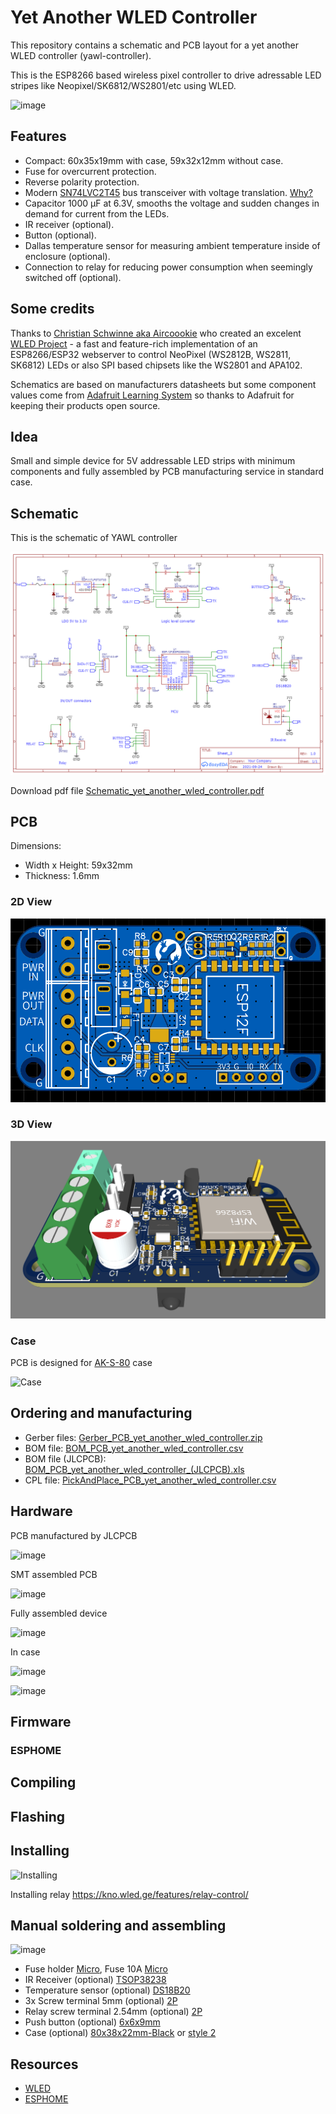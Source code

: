 # Yet Another WLED Controller
This repository contains a schematic and PCB layout for a yet another WLED controller (yawl-controller).

This is the ESP8266 based wireless pixel controller to drive adressable LED stripes like Neopixel/SK6812/WS2801/etc using WLED.

![image](https://user-images.githubusercontent.com/4923679/147882398-36ba8136-6c3f-4c54-94ed-6fc7eff5c155.png)

## Features
 - Compact: 60x35x19mm with case, 59x32x12mm  without case.
 - Fuse for overcurrent protection.
 - Reverse polarity protection.
 - Modern [SN74LVC2T45](https://www.ti.com/product/SN74LVC2T45) bus transceiver with voltage translation. [Why?](level-shifter.md)
 - Capacitor 1000 µF at 6.3V, smooths the voltage and sudden changes in demand for current from the LEDs.
 - IR receiver (optional).
 - Button (optional).
 - Dallas temperature sensor for measuring ambient temperature inside of enclosure (optional).
 - Connection to relay for reducing power consumption when seemingly switched off (optional).


## Some credits

Thanks to [Christian Schwinne aka Aircoookie](https://github.com/Aircoookie) who created an excelent [WLED Project](https://github.com/Aircoookie/WLED) - a fast and feature-rich implementation of an ESP8266/ESP32 webserver to control NeoPixel (WS2812B, WS2811, SK6812) LEDs or also SPI based chipsets like the WS2801 and APA102.

Schematics are based on manufacturers datasheets but some component values come from [Adafruit Learning System](https://learn.adafruit.com/) so thanks to Adafruit for keeping their products open source.

## Idea

Small and simple device for 5V addressable LED strips with minimum components and fully assembled by PCB manufacturing service in standard case.

## Schematic

This is the schematic of YAWL controller

![Schematic](schematic/Schematic_yet_another_wled_controller.png)

Download pdf file [Schematic_yet_another_wled_controller.pdf](Schematic_yet_another_wled_controller..pdf)

## PCB 
Dimensions: 
 - Width x Height: 59x32mm
 - Thickness: 1.6mm
 
### 2D View
![2D View](images/yawl-controller-2D-top.png)

### 3D View
![3D View](images/yawl-controller-3D.png)

### Case

PCB is designed for [AK-S-80](datasheets/AK-S-80.pdf) case

![Case](https://user-images.githubusercontent.com/4923679/147881432-e5d43037-fedc-42a0-b894-20ac5c828562.png)

## Ordering and manufacturing

 - Gerber files: [Gerber_PCB_yet_another_wled_controller.zip](fabrication/Gerber_PCB_yet_another_wled_controller.zip)
 - BOM file: [BOM_PCB_yet_another_wled_controller.csv](fabrication/BOM_PCB_yet_another_wled_controller.csv)
 - BOM file (JLCPCB): [BOM_PCB_yet_another_wled_controller_(JLCPCB).xls](fabrication/BOM_PCB_yet_another_wled_controller_(JLCPCB).xls)
 - CPL file: [PickAndPlace_PCB_yet_another_wled_controller.csv](fabrication/PickAndPlace_PCB_yet_another_wled_controller.csv)

## Hardware

PCB manufactured by JLCPCB

![image](https://user-images.githubusercontent.com/4923679/147882466-71f18676-8921-4882-8fba-cf14b765dff4.png)

SMT assembled PCB

![image](https://user-images.githubusercontent.com/4923679/147888264-8d272bed-b5fc-4414-82fe-12aaf90119f2.png)

Fully assembled device

![image](https://user-images.githubusercontent.com/4923679/147888345-70d8bd42-2948-4fa1-be34-e6b01872076f.png)

In case 

![image](https://user-images.githubusercontent.com/4923679/148032996-d19bc7c6-6186-4781-a3dc-3bb93251a463.png)


![image](https://user-images.githubusercontent.com/4923679/147910294-025f5615-0d9f-4f5f-8741-5f771bf4f7ec.png)


## Firmware


### ESPHOME

## Compiling

## Flashing


## Installing

![Installing](images/yawl-controller_with_strip_preview.jpg)

Installing relay https://kno.wled.ge/features/relay-control/

## Manual soldering and assembling

![image](https://user-images.githubusercontent.com/4923679/148034722-3f49e2bb-67cc-4ed4-801f-2bac053a24ee.png)

- Fuse holder [Micro](https://aliexpress.ru/item/4000541087990.html), Fuse 10A [Micro](https://aliexpress.ru/item/4000568246661.html) 
 - IR Receiver (optional) [TSOP38238](https://aliexpress.ru/item/32834341300.html)
 - Temperature sensor (optional) [DS18B20](https://aliexpress.ru/item/32523899337.html)
 - 3x Screw terminal 5mm (optional) [2P](https://aliexpress.ru/item/4000084631795.html)
 - Relay screw terminal 2.54mm (optional) [2P](https://aliexpress.ru/item/4000867583795.html)
 - Push button (optional) [6x6x9mm](https://aliexpress.ru/item/32912104842.html)
 - Case (optional) [80x38x22mm-Black](https://aliexpress.ru/item/1005002656761229.html) or [style 2](https://aliexpress.ru/item/1005001677364663.html)

## Resources
 - [WLED](https://github.com/Aircoookie/WLED) 
 - [ESPHOME](https://esphome.io/)
 
